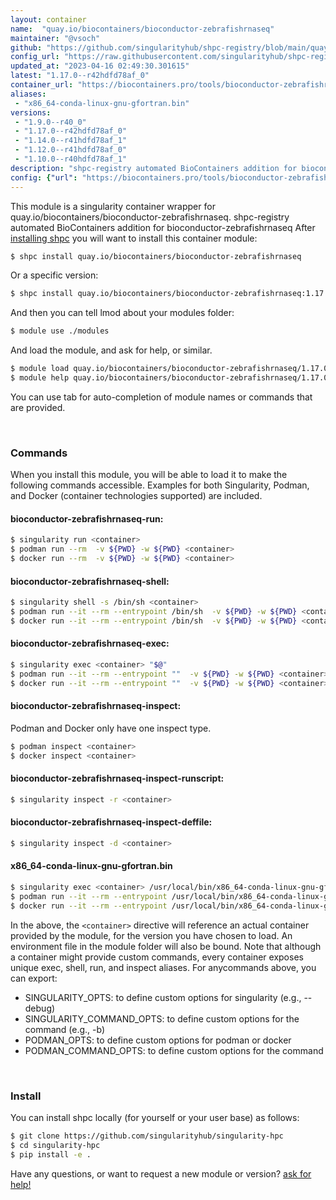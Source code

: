 ```yaml
---
layout: container
name:  "quay.io/biocontainers/bioconductor-zebrafishrnaseq"
maintainer: "@vsoch"
github: "https://github.com/singularityhub/shpc-registry/blob/main/quay.io/biocontainers/bioconductor-zebrafishrnaseq/container.yaml"
config_url: "https://raw.githubusercontent.com/singularityhub/shpc-registry/main/quay.io/biocontainers/bioconductor-zebrafishrnaseq/container.yaml"
updated_at: "2023-04-16 02:49:30.301615"
latest: "1.17.0--r42hdfd78af_0"
container_url: "https://biocontainers.pro/tools/bioconductor-zebrafishrnaseq"
aliases:
 - "x86_64-conda-linux-gnu-gfortran.bin"
versions:
 - "1.9.0--r40_0"
 - "1.17.0--r42hdfd78af_0"
 - "1.14.0--r41hdfd78af_1"
 - "1.12.0--r41hdfd78af_0"
 - "1.10.0--r40hdfd78af_1"
description: "shpc-registry automated BioContainers addition for bioconductor-zebrafishrnaseq"
config: {"url": "https://biocontainers.pro/tools/bioconductor-zebrafishrnaseq", "maintainer": "@vsoch", "description": "shpc-registry automated BioContainers addition for bioconductor-zebrafishrnaseq", "latest": {"1.17.0--r42hdfd78af_0": "sha256:7679f2ff753439a35ba3f84fc8dece993c9c34189ed804a7ec1e236e20971901"}, "tags": {"1.9.0--r40_0": "sha256:7221fb618f6399b2b2a6672da2882ef6c15a52498e4bc0a37218a03ae0c270af", "1.17.0--r42hdfd78af_0": "sha256:7679f2ff753439a35ba3f84fc8dece993c9c34189ed804a7ec1e236e20971901", "1.14.0--r41hdfd78af_1": "sha256:9a571d5f70ff4660f253eed45b6f6e5679c3272a6f13ce27960fdb026dbe38e3", "1.12.0--r41hdfd78af_0": "sha256:5ea0ecb25d1a887f385198a2c9326b89eef6bf61e2aface1c7b54504976f221e", "1.10.0--r40hdfd78af_1": "sha256:6af77b16104be663df98052d37bf6e78be5660eb2048ba5243bee6f9d197bc7e"}, "docker": "quay.io/biocontainers/bioconductor-zebrafishrnaseq", "aliases": {"x86_64-conda-linux-gnu-gfortran.bin": "/usr/local/bin/x86_64-conda-linux-gnu-gfortran.bin"}}
---
```


This module is a singularity container wrapper for quay.io/biocontainers/bioconductor-zebrafishrnaseq.
shpc-registry automated BioContainers addition for bioconductor-zebrafishrnaseq
After [installing shpc](#install) you will want to install this container module:


```bash
$ shpc install quay.io/biocontainers/bioconductor-zebrafishrnaseq
```

Or a specific version:

```bash
$ shpc install quay.io/biocontainers/bioconductor-zebrafishrnaseq:1.17.0--r42hdfd78af_0
```

And then you can tell lmod about your modules folder:

```bash
$ module use ./modules
```

And load the module, and ask for help, or similar.

```bash
$ module load quay.io/biocontainers/bioconductor-zebrafishrnaseq/1.17.0--r42hdfd78af_0
$ module help quay.io/biocontainers/bioconductor-zebrafishrnaseq/1.17.0--r42hdfd78af_0
```

You can use tab for auto-completion of module names or commands that are provided.

<br>

### Commands

When you install this module, you will be able to load it to make the following commands accessible.
Examples for both Singularity, Podman, and Docker (container technologies supported) are included.

#### bioconductor-zebrafishrnaseq-run:

```bash
$ singularity run <container>
$ podman run --rm  -v ${PWD} -w ${PWD} <container>
$ docker run --rm  -v ${PWD} -w ${PWD} <container>
```

#### bioconductor-zebrafishrnaseq-shell:

```bash
$ singularity shell -s /bin/sh <container>
$ podman run --it --rm --entrypoint /bin/sh  -v ${PWD} -w ${PWD} <container>
$ docker run --it --rm --entrypoint /bin/sh  -v ${PWD} -w ${PWD} <container>
```

#### bioconductor-zebrafishrnaseq-exec:

```bash
$ singularity exec <container> "$@"
$ podman run --it --rm --entrypoint ""  -v ${PWD} -w ${PWD} <container> "$@"
$ docker run --it --rm --entrypoint ""  -v ${PWD} -w ${PWD} <container> "$@"
```

#### bioconductor-zebrafishrnaseq-inspect:

Podman and Docker only have one inspect type.

```bash
$ podman inspect <container>
$ docker inspect <container>
```

#### bioconductor-zebrafishrnaseq-inspect-runscript:

```bash
$ singularity inspect -r <container>
```

#### bioconductor-zebrafishrnaseq-inspect-deffile:

```bash
$ singularity inspect -d <container>
```


#### x86_64-conda-linux-gnu-gfortran.bin

```bash
$ singularity exec <container> /usr/local/bin/x86_64-conda-linux-gnu-gfortran.bin
$ podman run --it --rm --entrypoint /usr/local/bin/x86_64-conda-linux-gnu-gfortran.bin   -v ${PWD} -w ${PWD} <container> -c " $@"
$ docker run --it --rm --entrypoint /usr/local/bin/x86_64-conda-linux-gnu-gfortran.bin   -v ${PWD} -w ${PWD} <container> -c " $@"
```



In the above, the `<container>` directive will reference an actual container provided
by the module, for the version you have chosen to load. An environment file in the
module folder will also be bound. Note that although a container
might provide custom commands, every container exposes unique exec, shell, run, and
inspect aliases. For anycommands above, you can export:

 - SINGULARITY_OPTS: to define custom options for singularity (e.g., --debug)
 - SINGULARITY_COMMAND_OPTS: to define custom options for the command (e.g., -b)
 - PODMAN_OPTS: to define custom options for podman or docker
 - PODMAN_COMMAND_OPTS: to define custom options for the command

<br>

### Install

You can install shpc locally (for yourself or your user base) as follows:

```bash
$ git clone https://github.com/singularityhub/singularity-hpc
$ cd singularity-hpc
$ pip install -e .
```

Have any questions, or want to request a new module or version? [ask for help!](https://github.com/singularityhub/singularity-hpc/issues)